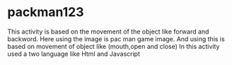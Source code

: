# packman123
This activity is based on the movement of the object like forward and backword.
Here using the image is pac man game image.
And using this is based on movement of object like (mouth,open and close)
In this activity used a two language like Html and Javascript
